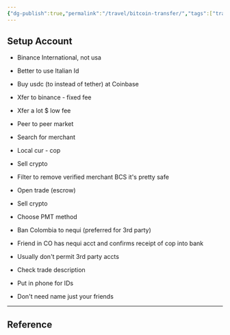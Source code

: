 ```yaml
---
{"dg-publish":true,"permalink":"/travel/bitcoin-transfer/","tags":["travel","finance","retire"],"noteIcon":""}
---
```



## Setup Account
- Binance International, not usa
- Better to use Italian Id

- Buy usdc (to instead of tether) at Coinbase

- Xfer to binance - fixed fee
- Xfer a lot $ low fee
- Peer to peer market
- Search for merchant
- Local cur - cop
- Sell crypto
- Filter to remove verified merchant BCS it's pretty safe
- Open trade (escrow)
- Sell crypto

- Choose PMT method
- Ban Colombia to nequi (preferred for 3rd party)
- Friend in CO has nequi acct and confirms receipt of cop into bank

- Usually don't permit 3rd party accts
- Check trade description
- Put in phone for IDs
- Don't need name just your friends

---
## Reference
